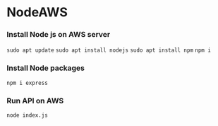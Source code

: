 # NodeAWS

### Install Node js on AWS server

`sudo apt update`
`sudo apt install nodejs`
`sudo apt install npm`
`npm i`

### Install Node packages

`npm i express`

### Run API on AWS

`node index.js`
